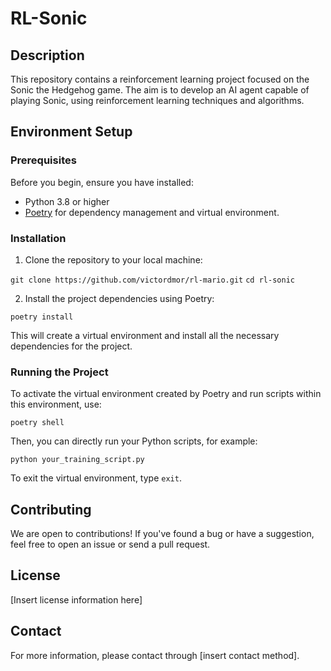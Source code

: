 # RL-Sonic

## Description
This repository contains a reinforcement learning project focused on the Sonic the Hedgehog game. The aim is to develop an AI agent capable of playing Sonic, using reinforcement learning techniques and algorithms.

## Environment Setup

### Prerequisites
Before you begin, ensure you have installed:
- Python 3.8 or higher
- [Poetry](https://python-poetry.org/docs/#installation) for dependency management and virtual environment.

### Installation

1. Clone the repository to your local machine:

`git clone https://github.com/victordmor/rl-mario.git`
`cd rl-sonic`


2. Install the project dependencies using Poetry:

`poetry install`

This will create a virtual environment and install all the necessary dependencies for the project.

### Running the Project

To activate the virtual environment created by Poetry and run scripts within this environment, use:

`poetry shell`


Then, you can directly run your Python scripts, for example:

`python your_training_script.py`

To exit the virtual environment, type `exit`.

## Contributing

We are open to contributions! If you've found a bug or have a suggestion, feel free to open an issue or send a pull request.

## License

[Insert license information here]

## Contact

For more information, please contact through [insert contact method].
